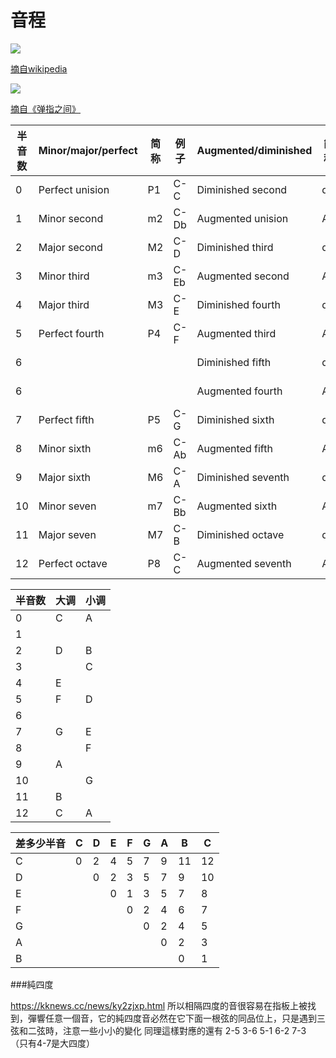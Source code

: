 # 音程

![](../images/basic/interval_wikipedia.png)

<a href="https://en.wikipedia.org/wiki/Interval_(music)">摘自wikipedia</a>

![](../images/basic/interval_book.png)

[摘自《弹指之间》](https://book.douban.com/subject/2076086/)

| 半音数 | Minor/major/perfect | 简称 | 例子 | Augmented/diminished | 简称 | 例子  |
| ------ | ------------------- | ---- | ---- | -------------------- | ---- | ----- |
| 0      | Perfect unision     | P1   | C-C  | Diminished second    | d2   | C-Dbb |
| 1      | Minor second        | m2   | C-Db | Augmented unision    | A1   | C-C#  |
| 2      | Major second        | M2   | C-D  | Diminished third     | d3   | C-Ebb |
| 3      | Minor third         | m3   | C-Eb | Augmented second     | A2   | C-D#  |
| 4      | Major third         | M3   | C-E  | Diminished fourth    | d4   | C-Fb  |
| 5      | Perfect fourth      | P4   | C-F  | Augmented third      | A3   | C-E#  |
| 6      |                     |      |      | Diminished fifth     | d5   | C-Gb  |
| 6      |                     |      |      | Augmented fourth     | A4   | C-F#  |
| 7      | Perfect fifth       | P5   | C-G  | Diminished sixth     | d6   | C-Ab  |
| 8      | Minor sixth         | m6   | C-Ab | Augmented fifth      | A5   | C-G#  |
| 9      | Major sixth         | M6   | C-A  | Diminished seventh   | d7   | C-Bb  |
| 10     | Minor seven         | m7   | C-Bb | Augmented sixth      | A6   | C-A#  |
| 11     | Major seven         | M7   | C-B  | Diminished octave    | d8   | C-Cb  |
| 12     | Perfect octave      | P8   | C-C  | Augmented seventh    | A7   | C-B#  |


| 半音数 | 大调 | 小调 |
| ------ | ---- | ---- |
| 0      | C    | A    |
| 1      |      |      |
| 2      | D    | B    |
| 3      |      | C    |
| 4      | E    |      |
| 5      | F    | D    |
| 6      |      |      |
| 7      | G    | E    |
| 8      |      | F    |
| 9      | A    |      |
| 10     |      | G    |
| 11     | B    |      |
| 12     | C    | A    |


| 差多少半音 | C   | D   | E   | F   | G   | A   | B   | C |
| ---------- | --- | --- | --- | --- | --- | --- | --- | ----- |
| C          | 0   | 2   | 4   | 5   | 7   | 9   | 11  | 12    |
| D          |     | 0   | 2   | 3   | 5   | 7   | 9   | 10    |
| E          |     |     | 0   | 1   | 3   | 5   | 7   | 8     |
| F          |     |     |     | 0   | 2   | 4   | 6   | 7     |
| G          |     |     |     |     | 0   | 2   | 4   | 5     |
| A          |     |     |     |     |     | 0   | 2   | 3     |
| B          |     |     |     |     |     |     | 0   | 1     |


###純四度

<a href="https://kknews.cc/news/ky2zjxp.html">https://kknews.cc/news/ky2zjxp.html</a>
所以相隔四度的音很容易在指板上被找到，彈響任意一個音，它的純四度音必然在它下面一根弦的同品位上，只是遇到三弦和二弦時，注意一些小小的變化
同理這樣對應的還有
2-5 
3-6 
5-1 
6-2 
7-3
（只有4-7是大四度）

